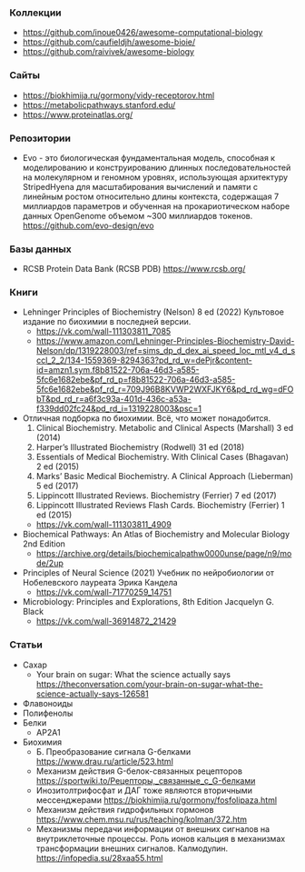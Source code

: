 
### Коллекции

- https://github.com/inoue0426/awesome-computational-biology
- https://github.com/caufieldjh/awesome-bioie/
- https://github.com/raivivek/awesome-biology

### Сайты

- https://biokhimija.ru/gormony/vidy-receptorov.html
- https://metabolicpathways.stanford.edu/
- https://www.proteinatlas.org/

### Репозитории

- Evo - это биологическая фундаментальная модель, способная к моделированию и конструированию длинных последовательностей на молекулярном и геномном уровнях, использующая архитектуру StripedHyena для масштабирования вычислений и памяти с линейным ростом относительно длины контекста, содержащая 7 миллиардов параметров и обученная на прокариотическом наборе данных OpenGenome объемом ~300 миллиардов токенов. https://github.com/evo-design/evo

### Базы данных

- RCSB Protein Data Bank (RCSB PDB) https://www.rcsb.org/

### Книги

- Lehninger Principles of Biochemistry (Nelson) 8 ed (2022) Культовое издание по биохимии в последней версии. 
    - https://vk.com/wall-111303811_7085
    - https://www.amazon.com/Lehninger-Principles-Biochemistry-David-Nelson/dp/1319228003/ref=sims_dp_d_dex_ai_speed_loc_mtl_v4_d_sccl_2_2/134-1559369-8294363?pd_rd_w=dePjr&content-id=amzn1.sym.f8b81522-706a-46d3-a585-5fc6e1682ebe&pf_rd_p=f8b81522-706a-46d3-a585-5fc6e1682ebe&pf_rd_r=709J96B8KVWP2WXFJKY6&pd_rd_wg=dFObT&pd_rd_r=a6f3c93a-401d-436c-a53a-f339dd02fc24&pd_rd_i=1319228003&psc=1
- Отличная подборка по биохимии. Всё, что может понадобится.
    1. Clinical Biochemistry. Metabolic and Clinical Aspects (Marshall) 3 ed (2014)
    2. Harper’s Illustrated Biochemistry (Rodwell) 31 ed (2018)
    3. Essentials of Medical Biochemistry. With Clinical Cases (Bhagavan) 2 ed (2015)
    4. Marks’ Basic Medical Biochemistry. A Clinical Approach (Lieberman) 5 ed (2017)
    5. Lippincott Illustrated Reviews. Biochemistry (Ferrier) 7 ed (2017)
    6. Lippincott Illustrated Reviews Flash Cards. Biochemistry (Ferrier) 1 ed (2015)
    - https://vk.com/wall-111303811_4909
- Biochemical Pathways: An Atlas of Biochemistry and Molecular Biology 2nd Edition
    - https://archive.org/details/biochemicalpathw0000unse/page/n9/mode/2up
- Principles of Neural Science (2021) Учебник по нейробиологии от Нобелевского лауреата Эрика Кандела
    - https://vk.com/wall-71770259_14751
- Microbiology: Principles and Explorations, 8th Edition Jacquelyn G. Black
    - https://vk.com/wall-36914872_21429

### Статьи

- Сахар
    - Your brain on sugar: What the science actually says https://theconversation.com/your-brain-on-sugar-what-the-science-actually-says-126581
- Флавоноиды
- Полифенолы
- Белки
    - AP2A1
- Биохимия 
    - Б. Преобразование сигнала G-белками https://www.drau.ru/article/523.html
    - Механизм действия G-белок-связанных рецепторов https://sportwiki.to/Рецепторы,_связанные_с_G-белками
    - Инозитолтрифосфат и ДАГ тоже являются вторичными мессенджерами https://biokhimija.ru/gormony/fosfolipaza.html
    - Механизм действия гидрофильных гормонов https://www.chem.msu.ru/rus/teaching/kolman/372.htm
    - Механизмы передачи информации от внешних сигналов на внутриклеточные процессы. Роль ионов кальция в механизмах трансформации внешних сигналов. Калмодулин. https://infopedia.su/28xaa55.html
